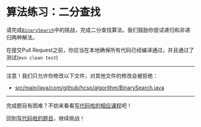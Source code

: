 # 算法练习：二分查找

请完成[`BinarySearch`](https://github.com/hcsp/implement-bisearch/blob/master/src/main/java/com/github/hcsp/algorithm/BinarySearch.java)中的挑战，完成二分查找算法。我们鼓励你尝试递归和非递归两种解法。

在提交Pull Request之前，你应当在本地确保所有代码已经编译通过，并且通过了测试(`mvn clean test`)

-----
注意！我们只允许你修改以下文件，对其他文件的修改会被拒绝：
- [src/main/java/com/github/hcsp/algorithm/BinarySearch.java](https://github.com/hcsp/implement-bisearch/blob/master/src/main/java/com/github/hcsp/algorithm/BinarySearch.java)
-----


完成题目有困难？不妨来看看[写代码啦的相应课程](https://xiedaimala.com/tasks/9bf0fb20-929d-4e17-891a-4673291d74a0)吧！

回到[写代码啦的题目](https://xiedaimala.com/tasks/9bf0fb20-929d-4e17-891a-4673291d74a0/quizzes/1b0fc390-74ad-4f55-b355-90b8a9154cc5)，继续挑战！ 
